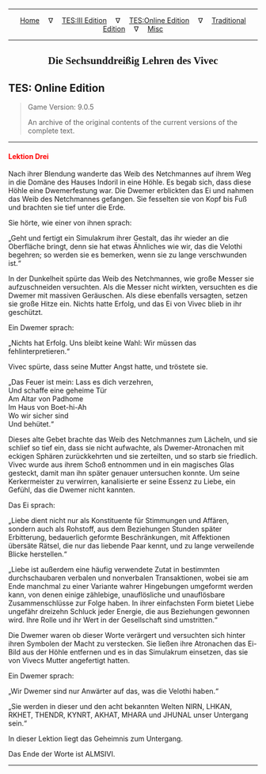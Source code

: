 
---

<!-- Jekyll Page Links -->

<center>
<a href="../../../../index.html">Home</a>
&emsp;&nabla;&emsp;
<a href="../../../index-tes3.html">TES:III Edition</a>
&emsp;&nabla;&emsp;
<a href="../../../index-teso.html">TES:Online Edition</a>
&emsp;&nabla;&emsp;
<a href="../../../index-traditional.html">Traditional Edition</a>
&emsp;&nabla;&emsp;
<a href="../../../index-misc.html">Misc</a>
</center>

<!-- Markdown Body Below: -->

---

<center>
<h2><span style="font-family:Georgia">Die Sechsunddreißig Lehren des Vivec</span></h2>
</center>

## TES: Online Edition

> Game Version: 9.0.5
>
> An archive of the original contents of the current versions of the complete text.

---

#### <span style="color:red">Lektion Drei</span>

Nach ihrer Blendung wanderte das Weib des Netchmannes auf ihrem Weg in die Domäne des Hauses Indoril in eine Höhle. Es begab sich, dass diese Höhle eine Dwemerfestung war. Die Dwemer erblickten das Ei und nahmen das Weib des Netchmannes gefangen. Sie fesselten sie von Kopf bis Fuß und brachten sie tief unter die Erde.

Sie hörte, wie einer von ihnen sprach:

„Geht und fertigt ein Simulakrum ihrer Gestalt, das ihr wieder an die Oberfläche bringt, denn sie hat etwas Ähnliches wie wir, das die Velothi begehren; so werden sie es bemerken, wenn sie zu lange verschwunden ist.“

In der Dunkelheit spürte das Weib des Netchmannes, wie große Messer sie aufzuschneiden versuchten. Als die Messer nicht wirkten, versuchten es die Dwemer mit massiven Geräuschen. Als diese ebenfalls versagten, setzen sie große Hitze ein. Nichts hatte Erfolg, und das Ei von Vivec blieb in ihr geschützt.

Ein Dwemer sprach:

„Nichts hat Erfolg. Uns bleibt keine Wahl: Wir müssen das fehlinterpretieren.“

Vivec spürte, dass seine Mutter Angst hatte, und tröstete sie.

„Das Feuer ist mein: Lass es dich verzehren,\
Und schaffe eine geheime Tür\
Am Altar von Padhome\
Im Haus von Boet-hi-Ah\
Wo wir sicher sind\
Und behütet.“

Dieses alte Gebet brachte das Weib des Netchmannes zum Lächeln, und sie schlief so tief ein, dass sie nicht aufwachte, als Dwemer-Atronachen mit eckigen Sphären zurückkehrten und sie zerteilten, und so starb sie friedlich. Vivec wurde aus ihrem Schoß entnommen und in ein magisches Glas gesteckt, damit man ihn später genauer untersuchen konnte. Um seine Kerkermeister zu verwirren, kanalisierte er seine Essenz zu Liebe, ein Gefühl, das die Dwemer nicht kannten.

Das Ei sprach:

„Liebe dient nicht nur als Konstituente für Stimmungen und Affären, sondern auch als Rohstoff, aus dem Beziehungen Stunden später Erbitterung, bedauerlich geformte Beschränkungen, mit Affektionen übersäte Rätsel, die nur das liebende Paar kennt, und zu lange verweilende Blicke herstellen.“

„Liebe ist außerdem eine häufig verwendete Zutat in bestimmten durchschaubaren verbalen und nonverbalen Transaktionen, wobei sie am Ende manchmal zu einer Variante wahrer Hingebungen umgeformt werden kann, von denen einige zählebige, unauflösliche und unauflösbare Zusammenschlüsse zur Folge haben. In ihrer einfachsten Form bietet Liebe ungefähr dreizehn Schluck jeder Energie, die aus Beziehungen gewonnen wird. Ihre Rolle und ihr Wert in der Gesellschaft sind umstritten.“

Die Dwemer waren ob dieser Worte verärgert und versuchten sich hinter ihren Symbolen der Macht zu verstecken. Sie ließen ihre Atronachen das Ei-Bild aus der Höhle entfernen und es in das Simulakrum einsetzen, das sie von Vivecs Mutter angefertigt hatten.

Ein Dwemer sprach:

„Wir Dwemer sind nur Anwärter auf das, was die Velothi haben.“

„Sie werden in dieser und den acht bekannten Welten NIRN, LHKAN, RKHET, THENDR, KYNRT, AKHAT, MHARA und JHUNAL unser Untergang sein.“

In dieser Lektion liegt das Geheimnis zum Untergang.

Das Ende der Worte ist ALMSIVI.

---

